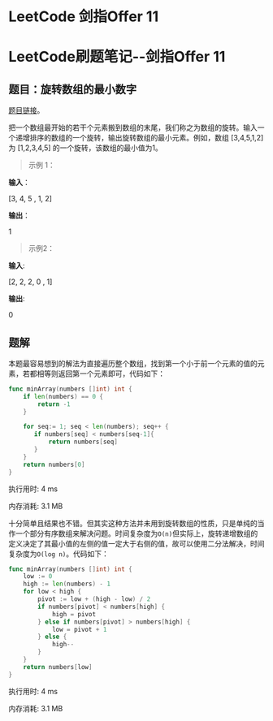 # LeetCode 剑指Offer 11


# LeetCode刷题笔记--剑指Offer 11

## 题目：旋转数组的最小数字

[题目链接](https://leetcode-cn.com/problems/xuan-zhuan-shu-zu-de-zui-xiao-shu-zi-lcof/)。

把一个数组最开始的若干个元素搬到数组的末尾，我们称之为数组的旋转。输入一个递增排序的数组的一个旋转，输出旋转数组的最小元素。例如，数组 [3,4,5,1,2] 为 [1,2,3,4,5] 的一个旋转，该数组的最小值为1。

> 示例 1：

**输入**：

 [3, 4, 5 , 1, 2]

**输出**：

1

> 示例2：

**输入**:

[2, 2, 2, 0 , 1]

**输出**:

0

## 题解

本题最容易想到的解法为直接遍历整个数组，找到第一个小于前一个元素的值的元素，若都相等则返回第一个元素即可，代码如下：

```go
func minArray(numbers []int) int {
    if len(numbers) == 0 {
        return -1
    }
    
    for seq:= 1; seq < len(numbers); seq++ {
       if numbers[seq] < numbers[seq-1]{
           return numbers[seq]
       }
    }
    return numbers[0]
}
```

执行用时: 4 ms

内存消耗: 3.1 MB

十分简单且结果也不错。但其实这种方法并未用到旋转数组的性质，只是单纯的当作一个部分有序数组来解决问题。时间复杂度为`O(n)`但实际上，旋转递增数组的定义决定了其最小值的左侧的值一定大于右侧的值，故可以使用二分法解决，时间复杂度为`O(log n)`。代码如下：

```go
func minArray(numbers []int) int {
	low := 0
	high := len(numbers) - 1
	for low < high {
		pivot := low + (high - low) / 2
        if numbers[pivot] < numbers[high] {
            high = pivot
        } else if numbers[pivot] > numbers[high] {
            low = pivot + 1
        } else {
            high--
        }
	}
	return numbers[low]
}
```

执行用时: 4 ms

内存消耗: 3.1 MB
